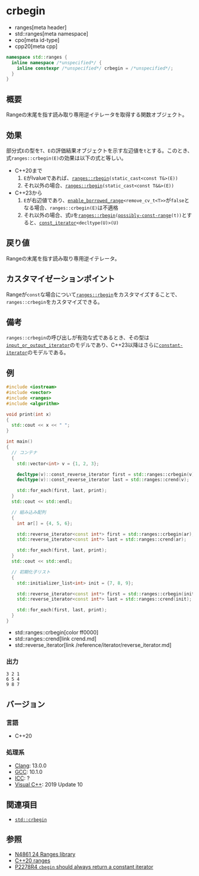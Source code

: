# crbegin
* ranges[meta header]
* std::ranges[meta namespace]
* cpo[meta id-type]
* cpp20[meta cpp]

```cpp
namespace std::ranges {
  inline namespace /*unspecified*/ {
    inline constexpr /*unspecified*/ crbegin = /*unspecified*/;
  }
}
```

## 概要
Rangeの末尾を指す読み取り専用逆イテレータを取得する関数オブジェクト。

## 効果
部分式`E`の型を`T`、`E`の評価結果オブジェクトを示す左辺値を`t`とする。このとき、式`ranges::crbegin(E)`の効果は以下の式と等しい。

- C++20まで
    1. `E`がlvalueであれば、[`ranges::rbegin`](rbegin.md)`(static_cast<const T&>(E))`
    2. それ以外の場合、[`ranges::rbegin`](rbegin.md)`(static_cast<const T&&>(E))`
- C++23から
    1. `E`が右辺値であり、[`enable_borrowed_range`](./enable_borrowed_range.md)`<remove_cv_t<T>>`が`false`となる場合、`ranges::crbegin(E)`は不適格
    2. それ以外の場合、式`U`を[`ranges::rbegin`](rbegin.md)`(`[`possibly-const-range`](./possibly-const-range.md)`(t))`とすると、[`const_iterator`](/reference/iterator/const_iterator.md)`<decltype(U)>(U)`

## 戻り値
Rangeの末尾を指す読み取り専用逆イテレータ。

## カスタマイゼーションポイント
Rangeが`const`な場合について[`ranges::rbegin`](rbegin.md)をカスタマイズすることで、`ranges::crbegin`をカスタマイズできる。

## 備考
`ranges::crbegin`の呼び出しが有効な式であるとき、その型は[`input_or_output_iterator`](/reference/iterator/input_or_output_iterator.md)のモデルであり、C++23以降はさらに[`constant-iterator`](/reference/iterator/constant-iterator.md)のモデルである。

## 例
```cpp example
#include <iostream>
#include <vector>
#include <ranges>
#include <algorithm>

void print(int x)
{
  std::cout << x << " ";
}

int main()
{
  // コンテナ
  {
    std::vector<int> v = {1, 2, 3};

    decltype(v)::const_reverse_iterator first = std::ranges::crbegin(v);
    decltype(v)::const_reverse_iterator last = std::ranges::crend(v);

    std::for_each(first, last, print);
  }
  std::cout << std::endl;

  // 組み込み配列
  {
    int ar[] = {4, 5, 6};

    std::reverse_iterator<const int*> first = std::ranges::crbegin(ar);
    std::reverse_iterator<const int*> last = std::ranges::crend(ar);

    std::for_each(first, last, print);
  }
  std::cout << std::endl;

  // 初期化子リスト
  {
    std::initializer_list<int> init = {7, 8, 9};

    std::reverse_iterator<const int*> first = std::ranges::crbegin(init);
    std::reverse_iterator<const int*> last = std::ranges::crend(init);

    std::for_each(first, last, print);
  }
}
```
* std::ranges::crbegin[color ff0000]
* std::ranges::crend[link crend.md]
* std::reverse_iterator[link /reference/iterator/reverse_iterator.md]

### 出力
```
3 2 1 
6 5 4 
9 8 7 
```

## バージョン
### 言語
- C++20

### 処理系
- [Clang](/implementation.md#clang): 13.0.0
- [GCC](/implementation.md#gcc): 10.1.0
- [ICC](/implementation.md#icc): ?
- [Visual C++](/implementation.md#visual_cpp): 2019 Update 10

## 関連項目
- [`std::crbegin`](/reference/iterator/crbegin.md)

## 参照
- [N4861 24 Ranges library](https://timsong-cpp.github.io/cppwp/n4861/ranges)
- [C++20 ranges](https://techbookfest.org/product/5134506308665344)
- [P2278R4 `cbegin` should always return a constant iterator](https://www.open-std.org/jtc1/sc22/wg21/docs/papers/2022/p2278r4.html)
